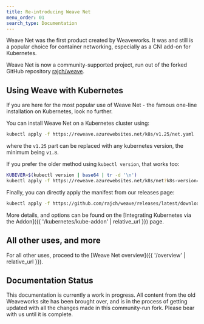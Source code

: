 ```yaml
---
title: Re-introducing Weave Net
menu_order: 01
search_type: Documentation
---
```

Weave Net was the first product created by Weaveworks. It was and still is a popular choice for container networking, especially as a CNI add-on for Kubernetes.

Weave Net is now a community-supported project, run out of the forked GitHub repository [rajch/weave](https://github.com/rajch/weave).

## Using Weave with Kubernetes

If you are here for the most popular use of Weave Net - the famous one-line installation on Kubernetes, look no further. 

You can install Weave Net on a Kubernetes cluster using:

```bash
kubectl apply -f https://reweave.azurewebsites.net/k8s/v1.25/net.yaml
```
where the `v1.25` part can be replaced with any kubernetes version, the minimum being `v1.8`.

If you prefer the older method using `kubectl version`, that works too:

```bash
KUBEVER=$(kubectl version | base64 | tr -d '\n')
kubectl apply -f https://reweave.azurewebsites.net/k8s/net?k8s-version=$KUBEVER
```

Finally, you can directly apply the manifest from our releases page:

```bash
kubectl apply -f https://github.com/rajch/weave/releases/latest/download/weave-daemonset-k8s-1.11.yaml
```

More details, and options can be found on the [Integrating Kubernetes via the Addon]({{ '/kubernetes/kube-addon' | relative_url }}) page.

## All other uses, and more

For all other uses, proceed to the [Weave Net overview]({{ '/overview' | relative_url }}).

## Documentation Status

This documentation is currently a work in progress. All content from the old Weaveworks site has been brought over, and is in the process of getting updated with all the changes made in this community-run fork. Please bear with us until it is complete.
